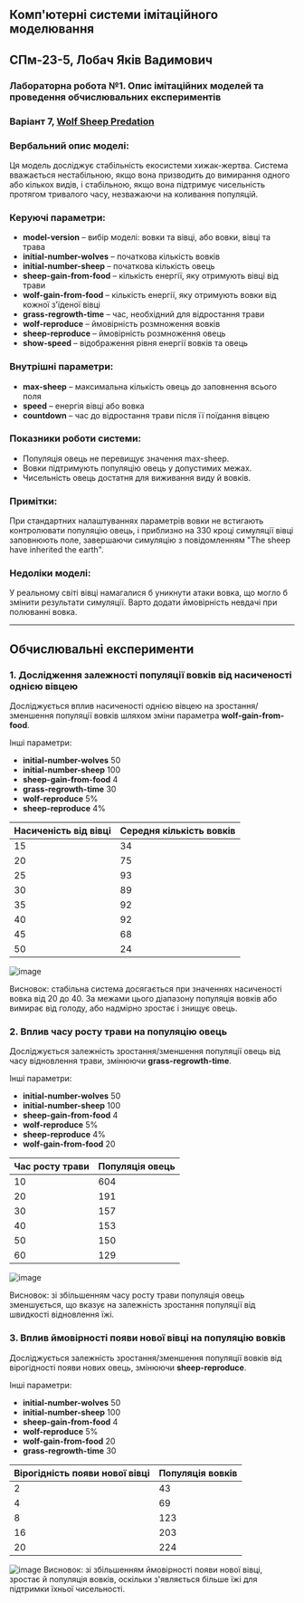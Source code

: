 ## Комп'ютерні системи імітаційного моделювання
## СПм-23-5, **Лобач Яків Вадимович**
### Лабораторна робота №**1**. Опис імітаційних моделей та проведення обчислювальних експериментів

### Варіант 7, [Wolf Sheep Predation](https://www.netlogoweb.org/launch#http://www.netlogoweb.org/assets/modelslib/Sample%20Models/Biology/Wolf%20Sheep%20Predation.nlogo)

### Вербальний опис моделі:
Ця модель досліджує стабільність екосистеми хижак-жертва. Система вважається нестабільною, якщо вона призводить до вимирання одного або кількох видів, і стабільною, якщо вона підтримує чисельність протягом тривалого часу, незважаючи на коливання популяцій.

### Керуючі параметри:
- **model-version** – вибір моделі: вовки та вівці, або вовки, вівці та трава
- **initial-number-wolves** – початкова кількість вовків
- **initial-number-sheep** – початкова кількість овець
- **sheep-gain-from-food** – кількість енергії, яку отримують вівці від трави
- **wolf-gain-from-food** – кількість енергії, яку отримують вовки від кожної з'їденої вівці
- **grass-regrowth-time** – час, необхідний для відростання трави
- **wolf-reproduce** – ймовірність розмноження вовків
- **sheep-reproduce** – ймовірність розмноження овець
- **show-speed** – відображення рівня енергії вовків та овець

### Внутрішні параметри:
- **max-sheep** – максимальна кількість овець до заповнення всього поля
- **speed** – енергія вівці або вовка
- **countdown** – час до відростання трави після її поїдання вівцею

### Показники роботи системи:
- Популяція овець не перевищує значення max-sheep.
- Вовки підтримують популяцію овець у допустимих межах.
- Чисельність овець достатня для виживання виду й вовків.

### Примітки:
При стандартних налаштуваннях параметрів вовки не встигають контролювати популяцію овець, і приблизно на 330 кроці симуляції вівці заповнюють поле, завершаючи симуляцію з повідомленням "The sheep have inherited the earth".

### Недоліки моделі:
У реальному світі вівці намагалися б уникнути атаки вовка, що могло б змінити результати симуляції. Варто додати ймовірність невдачі при полюванні вовка.

---

## Обчислювальні експерименти

### 1. Дослідження залежності популяції вовків від насиченості однією вівцею
Досліджується вплив насиченості однією вівцею на зростання/зменшення популяції вовків шляхом зміни параметра **wolf-gain-from-food**.

Інші параметри:
- **initial-number-wolves** 50
- **initial-number-sheep** 100
- **sheep-gain-from-food** 4
- **grass-regrowth-time** 30
- **wolf-reproduce** 5%
- **sheep-reproduce** 4%

| Насиченість від вівці | Середня кількість вовків |
|-----------------------|--------------------------|
| 15                    | 34                       |
| 20                    | 75                       |
| 25                    | 93                       |
| 30                    | 89                       |
| 35                    | 92                       |
| 40                    | 92                       |
| 45                    | 68                       |
| 50                    | 24                       |
![image](https://github.com/user-attachments/assets/159c44e9-6899-4d53-bf44-1c6c4c0016a3)

Висновок: стабільна система досягається при значеннях насиченості вовка від 20 до 40. За межами цього діапазону популяція вовків або вимирає від голоду, або надмірно зростає і знищує овець.

### 2. Вплив часу росту трави на популяцію овець
Досліджується залежність зростання/зменшення популяції овець від часу відновлення трави, змінюючи **grass-regrowth-time**.

Інші параметри:
- **initial-number-wolves** 50
- **initial-number-sheep** 100
- **sheep-gain-from-food** 4
- **wolf-reproduce** 5%
- **sheep-reproduce** 4%
- **wolf-gain-from-food** 20

| Час росту трави | Популяція овець |
|-----------------|-----------------|
| 10              | 604             |
| 20              | 191             |
| 30              | 157             |
| 40              | 153             |
| 50              | 150             |
| 60              | 129             |
![image](https://github.com/user-attachments/assets/4f9dea59-1dc2-4307-ac06-448fa90905c3)

Висновок: зі збільшенням часу росту трави популяція овець зменшується, що вказує на залежність зростання популяції від швидкості відновлення їжі.

### 3. Вплив ймовірності появи нової вівці на популяцію вовків
Досліджується залежність зростання/зменшення популяції вовків від вірогідності появи нових овець, змінюючи **sheep-reproduce**.

Інші параметри:
- **initial-number-wolves** 50
- **initial-number-sheep** 100
- **sheep-gain-from-food** 4
- **wolf-reproduce** 5%
- **wolf-gain-from-food** 20
- **grass-regrowth-time** 30

| Вірогідність появи нової вівці | Популяція вовків |
|--------------------------------|------------------|
| 2                              | 43               |
| 4                              | 69               |
| 8                              | 123              |
| 16                             | 203              |
| 20                             | 224              |
![image](https://github.com/user-attachments/assets/47a0a3d1-6ce4-4db5-b234-56a6363c7f49)
Висновок: зі збільшенням ймовірності появи нової вівці, зростає й популяція вовків, оскільки з'являється більше їжі для підтримки їхньої чисельності.
